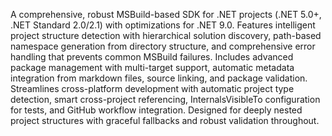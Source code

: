 A comprehensive, robust MSBuild-based SDK for .NET projects (.NET 5.0+, .NET Standard 2.0/2.1) with optimizations for .NET 9.0. Features intelligent project structure detection with hierarchical solution discovery, path-based namespace generation from directory structure, and comprehensive error handling that prevents common MSBuild failures. Includes advanced package management with multi-target support, automatic metadata integration from markdown files, source linking, and package validation. Streamlines cross-platform development with automatic project type detection, smart cross-project referencing, InternalsVisibleTo configuration for tests, and GitHub workflow integration. Designed for deeply nested project structures with graceful fallbacks and robust validation throughout.
